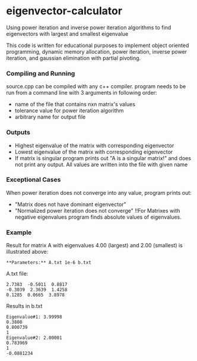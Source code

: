 # eigenvector-calculator
Using power iteration and inverse power iteration algorithms to find eigenvectors with largest and smallest eigenvalue

This code is written for educational purposes to implement object oriented programming, dynamic memory allocation, power iteration, inverse power iteration, and gaussian elimination with partial pivoting.

### Compiling and Running
source.cpp can be compiled with any c++ compiler.
program needs to be run from a command line with 3 arguments in following order:
* name of the file that contains nxn matrix's values
* tolerance value for power iteration algorithm
* arbitrary name for output file

### Outputs
* Highest eigenvalue of the matrix with corresponding eigenvector
* Lowest eigenvalue of the matrix with corresponding eigenvector
* If matrix is singular program prints out "A is a singular matrix!"
and does not print any output.
All values are written into the file with given name

### Exceptional Cases
When power iteration does not converge into any value, program prints out:
* "Matrix does not have dominant eigenvector"
* "Normalized power iteration does not converge"
!!For Matrixes with negative eigenvalues program finds absolute values of eigenvalues.

### Example
Result for matrix A with eigenvalues 4.00 (largest) and 2.00 (smallest) is illustrated above:
```
**Parameters:** A.txt 1e-6 b.txt 
```
A.txt file:
```
2.7383  -0.5011  0.8817
-0.3039  2.3639  1.4258
0.1285  0.0665  3.8978
```
Results in b.txt
```
Eigenvalue#1: 3.99998
0.3808
0.800739
1
Eigenvalue#2: 2.00001
0.783969
1
-0.0881234
```
